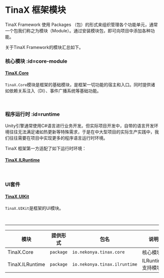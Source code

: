 # TinaX 框架模块 <!-- {docsify-ignore-all} -->

TinaX Framework 使用 Packages （包）的形式来组织管理各个功能单元，通常一个包我们称之为模块（Module）。通过安装模块包，即可向项目中添加各种功能。

关于TinaX Framework的模块汇总如下。


### 核心模块 :id=core-module

#### [TinaX.Core](/zh-Hans/core/README)

`TinaX.Core`模块是框架的基础模块，是框架一切功能的宿主和入口。同时提供诸如依赖关系注入（DI）、事件广播系统等基础功能。

<br>

### 程序运行时 :id=runtime

Unity引擎通常使用C#语言进行业务开发。但实际项目开发中，自带的语言开发环境往往无法满足诸如热更新等特殊需求，于是在中大型项目的实际生产实践中，我们往往需要在项目中实现更多的程序语言运行时环境。

TinaX 框架第一方适配了如下运行时环境：

#### [TinaX.ILRuntime](/zh-Hans/ilruntime/README)

<br>

### UI套件

#### [TinaX.UIKit](/zh-Hans/uikit/README)

`TinaX.UIKit`是框架的UI模块。

<br>

------

| 模块 | 提供形式 | 包名 | 说明 |
|------|---------|------|-----|
|TinaX.Core | `package` | `io.nekonya.tinax.core` | 核心模块|
|TinaX.ILRuntime | `package` | `io.nekonya.tinax.ilruntime` | ILRuntime支持模块 |